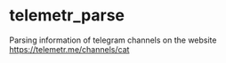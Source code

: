 # telemetr_parse
Parsing information of telegram channels on the website https://telemetr.me/channels/cat

